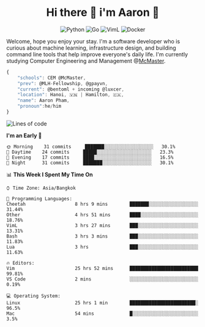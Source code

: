<h1 align="center">Hi there 👋 i'm Aaron 🐍</h1>

<p align="center">
    <img alt="Python" src="https://img.shields.io/badge/-Python-blue?style=flat-square&logo=python&logoColor=white" />
    <img alt="Go" src="https://img.shields.io/badge/-Golang-46a2f1?style=flat-square&logo=go&logoColor=white" />
    <img alt="VimL" src="https://img.shields.io/badge/-VimL-66d124?style=flat-square&logo=vim&logoColor=white" />
    <img alt="Docker" src="https://img.shields.io/badge/-Docker-1bd7de?style=flat-square&logo=docker&logoColor=white" />
</p>

Welcome, hope you enjoy your stay. I'm a software developer who is curious about machine learning, infrastructure design, and building command line tools that help improve everyone's daily life. I'm currently studying Computer Engineering and Management @[McMaster](https://www.mcmaster.ca/).

```javascript
{
    "schools": CEM @McMaster,
    "prev": @MLH-Fellowship, @gpayvn,
    "current": @bentoml + incoming @luxcer,
    "location": Hanoi, 🇻🇳 | Hamilton, 🇨🇦,
    "name": Aaron Pham,
    "pronoun":he/him
}
```


<!--START_SECTION:waka-->
![Lines of code](https://img.shields.io/badge/From%20Hello%20World%20I%27ve%20Written-1.1%20million%20lines%20of%20code-blue)

**I'm an Early 🐤** 

```text
🌞 Morning    31 commits     ███████░░░░░░░░░░░░░░░░░░   30.1% 
🌆 Daytime    24 commits     █████░░░░░░░░░░░░░░░░░░░░   23.3% 
🌃 Evening    17 commits     ████░░░░░░░░░░░░░░░░░░░░░   16.5% 
🌙 Night      31 commits     ███████░░░░░░░░░░░░░░░░░░   30.1%

```


📊 **This Week I Spent My Time On** 

```text
⌚︎ Time Zone: Asia/Bangkok

💬 Programming Languages: 
Cheetah                  8 hrs 9 mins        ███████░░░░░░░░░░░░░░░░░░   31.44% 
Other                    4 hrs 51 mins       ████░░░░░░░░░░░░░░░░░░░░░   18.76% 
VimL                     3 hrs 27 mins       ███░░░░░░░░░░░░░░░░░░░░░░   13.31% 
Bash                     3 hrs 3 mins        ███░░░░░░░░░░░░░░░░░░░░░░   11.83% 
Lua                      3 hrs               ███░░░░░░░░░░░░░░░░░░░░░░   11.63%

🔥 Editors: 
Vim                      25 hrs 52 mins      █████████████████████████   99.81% 
VS Code                  2 mins              ░░░░░░░░░░░░░░░░░░░░░░░░░   0.19%

💻 Operating System: 
Linux                    25 hrs 1 min        ████████████████████████░   96.5% 
Mac                      54 mins             █░░░░░░░░░░░░░░░░░░░░░░░░   3.5%

```


<!--END_SECTION:waka-->

<!--
**aarnphm/aarnphm** is a ✨ _special_ ✨ repository because its `README.md` (this file) appears on your GitHub profile.

Here are some ideas to get you started:

- 🔭 I’m currently working on ...
- 🌱 I’m currently learning ...
- 👯 I’m looking to collaborate on ...
- 🤔 I’m looking for help with ...
- 💬 Ask me about ...
- 📫 How to reach me: ...
- 😄 Pronouns: ...
- ⚡ Fun fact: ...
-->
